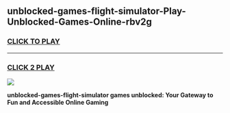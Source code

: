 
## unblocked-games-flight-simulator-Play-Unblocked-Games-Online-rbv2g
<h3>
<a href="https://premium76.site?title=unblocked-games-flight-simulator&ref=24A">CLICK TO PLAY</a></h3>
<hr>

<h3>
<a href="https://premium76.site?title=unblocked-games-flight-simulator&ref=24A">CLICK 2 PLAY</a>
  
</h3>

<a href="https://premium76.site?title=unblocked-games-flight-simulator&ref=24A"><img src="https://clearcache.store/games.png"></a>


**unblocked-games-flight-simulator games unblocked: Your Gateway to Fun and Accessible Online Gaming**
